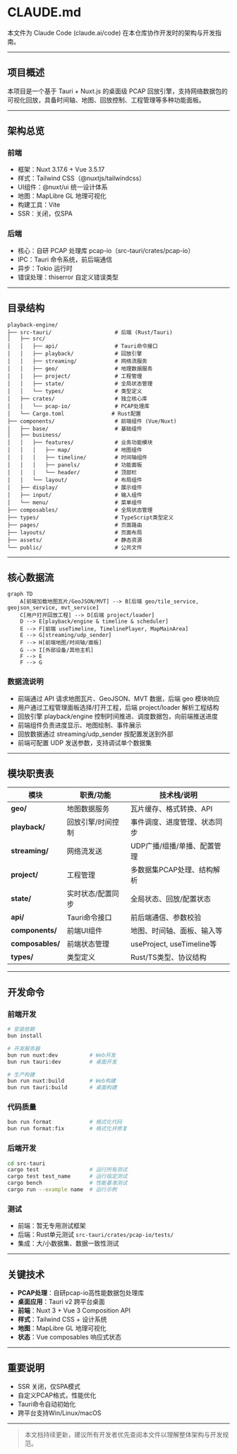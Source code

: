 # CLAUDE.md

本文件为 Claude Code (claude.ai/code) 在本仓库协作开发时的架构与开发指南。

---

## 项目概述

本项目是一个基于 Tauri + Nuxt.js 的桌面级 PCAP 回放引擎，支持网络数据包的可视化回放，具备时间轴、地图、回放控制、工程管理等多种功能面板。

---

## 架构总览

### 前端

- 框架：Nuxt 3.17.6 + Vue 3.5.17
- 样式：Tailwind CSS（@nuxtjs/tailwindcss）
- UI组件：@nuxt/ui 统一设计体系
- 地图：MapLibre GL 地理可视化
- 构建工具：Vite
- SSR：关闭，仅SPA

### 后端

- 核心：自研 PCAP 处理库 pcap-io（src-tauri/crates/pcap-io）
- IPC：Tauri 命令系统，前后端通信
- 异步：Tokio 运行时
- 错误处理：thiserror 自定义错误类型

---

## 目录结构

```
playback-engine/
├── src-tauri/                    # 后端 (Rust/Tauri)
│   ├── src/
│   │   ├── api/                  # Tauri命令接口
│   │   ├── playback/             # 回放引擎
│   │   ├── streaming/            # 网络流服务
│   │   ├── geo/                  # 地理数据服务
│   │   ├── project/              # 工程管理
│   │   ├── state/                # 全局状态管理
│   │   └── types/                # 类型定义
│   ├── crates/                   # 独立核心库
│   │   └── pcap-io/              # PCAP处理库
│   └── Cargo.toml               # Rust配置
├── components/                   # 前端组件 (Vue/Nuxt)
│   ├── base/                     # 基础组件
│   ├── business/
│   │   ├── features/             # 业务功能模块
│   │   │   ├── map/              # 地图组件
│   │   │   ├── timeline/         # 时间轴组件
│   │   │   ├── panels/           # 功能面板
│   │   │   └── header/           # 顶部栏
│   │   └── layout/               # 布局组件
│   ├── display/                  # 展示组件
│   ├── input/                    # 输入组件
│   └── menu/                     # 菜单组件
├── composables/                  # 全局状态管理
├── types/                        # TypeScript类型定义
├── pages/                        # 页面路由
├── layouts/                      # 页面布局
├── assets/                       # 静态资源
└── public/                       # 公共文件
```

---

## 核心数据流

```mermaid
graph TD
    A[前端加载地图瓦片/GeoJSON/MVT] --> B[后端 geo/tile_service, geojson_service, mvt_service]
    C[用户打开回放工程] --> D[后端 project/loader]
    D --> E[playback/engine & timeline & scheduler]
    E --> F[前端 useTimeline, TimelinePlayer, MapMainArea]
    E --> G[streaming/udp_sender]
    F --> H[前端地图/时间轴/面板]
    G --> I[外部设备/其他主机]
    F --> E
    F --> G
```

### 数据流说明

- 前端通过 API 请求地图瓦片、GeoJSON、MVT 数据，后端 geo 模块响应
- 用户通过工程管理面板选择/打开工程，后端 project/loader 解析工程结构
- 回放引擎 playback/engine 控制时间推进、调度数据包，向前端推送进度
- 前端组件负责进度显示、地图绘制、事件展示
- 回放数据通过 streaming/udp_sender 按配置发送到外部
- 前端可配置 UDP 发送参数，支持调试单个数据集

---

## 模块职责表

| 模块             | 职责/功能         | 技术栈/说明                  |
| ---------------- | ----------------- | ---------------------------- |
| **geo/**         | 地图数据服务      | 瓦片缓存、格式转换、API      |
| **playback/**    | 回放引擎/时间控制 | 事件调度、进度管理、状态同步 |
| **streaming/**   | 网络流发送        | UDP广播/组播/单播、配置管理  |
| **project/**     | 工程管理          | 多数据集PCAP处理、结构解析   |
| **state/**       | 实时状态/配置同步 | 全局状态、回放/配置状态      |
| **api/**         | Tauri命令接口     | 前后端通信、参数校验         |
| **components/**  | 前端UI组件        | 地图、时间轴、面板、输入等   |
| **composables/** | 前端状态管理      | useProject, useTimeline等    |
| **types/**       | 类型定义          | Rust/TS类型、协议结构        |

---

## 开发命令

### 前端开发

```bash
# 安装依赖
bun install

# 开发服务器
bun run nuxt:dev          # Web开发
bun run tauri:dev         # 桌面开发

# 生产构建
bun run nuxt:build        # Web构建
bun run tauri:build       # 桌面构建
```

### 代码质量

```bash
bun run format            # 格式化代码
bun run format:fix        # 格式化并修复
```

### 后端开发

```bash
cd src-tauri
cargo test                # 运行所有测试
cargo test test_name      # 运行指定测试
cargo bench               # 性能基准测试
cargo run --example name  # 运行示例
```

### 测试

- 前端：暂无专用测试框架
- 后端：Rust单元测试 `src-tauri/crates/pcap-io/tests/`
- 集成：大/小数据集、数据一致性测试

---

## 关键技术

- **PCAP处理**：自研pcap-io高性能数据包处理库
- **桌面应用**：Tauri v2 跨平台桌面
- **前端**：Nuxt 3 + Vue 3 Composition API
- **样式**：Tailwind CSS + 设计系统
- **地图**：MapLibre GL 地理可视化
- **状态**：Vue composables 响应式状态

---

## 重要说明

- SSR 关闭，仅SPA模式
- 自定义PCAP格式，性能优化
- Tauri命令自动初始化
- 跨平台支持Win/Linux/macOS

---

> 本文档持续更新，建议所有开发者优先查阅本文件以理解整体架构与开发规范。
